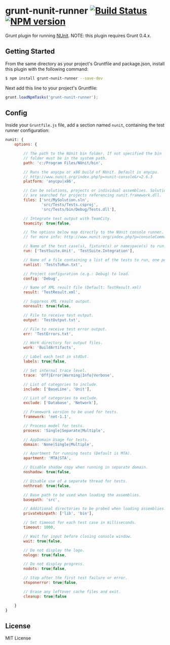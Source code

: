 # grunt-nunit-runner [![Build Status](https://api.travis-ci.org/mikeobrien/grunt-nunit-runner.png?branch=master)](https://travis-ci.org/mikeobrien/grunt-nunit-runner) [![NPM version](https://badge.fury.io/js/grunt-nunit-runner.png)](https://npmjs.org/package/grunt-nunit-runner)
Grunt plugin for running [NUnit](http://www.nunit.org/).
NOTE: this plugin requires Grunt 0.4.x.

## Getting Started
From the same directory as your project's Gruntfile and package.json, install
this plugin with the following command:

```bash
$ npm install grunt-nunit-runner --save-dev
```

Next add this line to your project's Gruntfile:

```js
grunt.loadNpmTasks('grunt-nunit-runner');
```

## Config
Inside your `Gruntfile.js` file, add a section named `nunit`, containing
the test runner configuration:

```js
nunit: {
    options: {

        // The path to the NUnit bin folder. If not specified the bin
        // folder must be in the system path.
        path: 'c:/Program Files/NUnit/bin',

        // Runs the anycpu or x86 build of NUnit. Default is anycpu. 
        // http://www.nunit.org/index.php?p=nunit-console&r=2.6.3
        platform: 'anycpu|x86',

        // Can be solutions, projects or individual assemblies. Solutions 
        // are searched for projects referencing nunit.framework.dll.
        files: ['src/MySolution.sln', 
                'src/Tests/Tests.csproj', 
                'src/Tests/bin/Debug/Tests.dll'],

        // Integrate test output with TeamCity.
        teamcity: true|false,

        // The options below map directly to the NUnit console runner. See here
        // for more info: http://www.nunit.org/index.php?p=consoleCommandLine&r=2.6.3

        // Name of the test case(s), fixture(s) or namespace(s) to run.
        run: ['TestSuite.Unit', 'TestSuite.Integration'],

        // Name of a file containing a list of the tests to run, one per line.
        runlist: 'TestsToRun.txt',

        // Project configuration (e.g.: Debug) to load.
        config: 'Debug',

        // Name of XML result file (Default: TestResult.xml)
        result: 'TestResult.xml',

        // Suppress XML result output.
        noresult: true|false,

        // File to receive test output.
        output: 'TestOutput.txt',

        // File to receive test error output.
        err: 'TestErrors.txt',

        // Work directory for output files.
        work: 'BuildArtifacts',

        // Label each test in stdOut.
        labels: true|false,

        // Set internal trace level.
        trace: 'Off|Error|Warning|Info|Verbose',

        // List of categories to include.
        include: ['BaseLine', 'Unit'],

        // List of categories to exclude.
        exclude: ['Database', 'Network'],

        // Framework version to be used for tests.
        framework: 'net-1.1',

        // Process model for tests.
        process: 'Single|Separate|Multiple',

        // AppDomain Usage for tests.
        domain: 'None|Single|Multiple',

        // Apartment for running tests (Default is MTA).
        apartment: 'MTA|STA',

        // Disable shadow copy when running in separate domain.
        noshadow: true|false,

        // Disable use of a separate thread for tests.
        nothread: true|false,

        // Base path to be used when loading the assemblies.
        basepath: 'src',

        // Additional directories to be probed when loading assemblies.
        privatebinpath: ['lib', 'bin'],

        // Set timeout for each test case in milliseconds.
        timeout: 1000,

        // Wait for input before closing console window.
        wait: true|false,

        // Do not display the logo.
        nologo: true|false,

        // Do not display progress.
        nodots: true|false,

        // Stop after the first test failure or error.
        stoponerror: true|false,

        // Erase any leftover cache files and exit.
        cleanup: true|false

    }
}
```

## License
MIT License